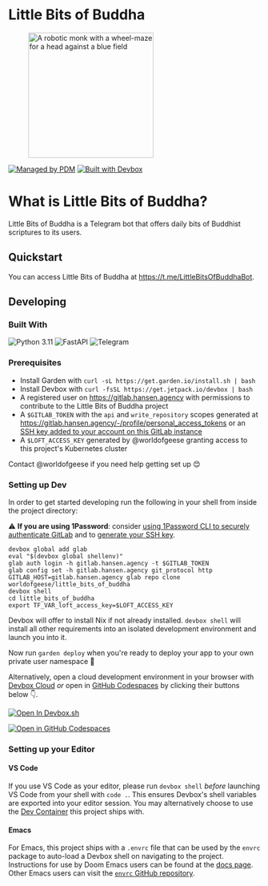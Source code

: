 # Little Bits of Buddha

<figure>
  <img src="https://us-east-1.linodeobjects.com/kinopio-uploads/wvF4LRNvUWaQyrINvklmE/little-bits-of-buddha-telegram-bot-logo--SNM.jpg" alt="A robotic monk with a wheel-maze for a head against a blue field" width="250" />
</figure>

[![Managed by PDM](https://img.shields.io/badge/pdm-managed-blueviolet)](https://pdm.fming.dev)
[![Built with Devbox](https://camo.githubusercontent.com/44007cdd3b58909b59b9d6ba003533cd620f85245a2aa4c84081e511b9c3b405/68747470733a2f2f6a65747061636b2e696f2f646576626f782f696d672f736869656c645f67616c6178792e737667)](https://jetpack.io/devbox/docs/contributor-quickstart/)

# What is Little Bits of Buddha?

Little Bits of Buddha is a Telegram bot that offers daily bits of Buddhist scriptures to its users.

## Quickstart

You can access Little Bits of Buddha at https://t.me/LittleBitsOfBuddhaBot.

## Developing

### Built With

![Python 3.11](https://img.shields.io/badge/Python-FFD43B?style=for-the-badge&logo=python&logoColor=blue)
![FastAPI](https://img.shields.io/badge/fastapi-109989?style=for-the-badge&logo=FASTAPI&logoColor=white)
![Telegram](https://img.shields.io/badge/Telegram-2CA5E0?style=for-the-badge&logo=telegram&logoColor=white)

### Prerequisites

- Install Garden with `curl -sL https://get.garden.io/install.sh | bash`
- Install Devbox with `curl -fsSL https://get.jetpack.io/devbox | bash`
- A registered user on https://gitlab.hansen.agency with permissions to contribute to the Little Bits of Buddha project
- A `$GITLAB_TOKEN` with the `api` and `write_repository` scopes generated at https://gitlab.hansen.agency/-/profile/personal_access_tokens or an [SSH key added to your account on this GitLab instance](https://gitlab.hansen.agency/-/profile/keys)
- A `$LOFT_ACCESS_KEY` generated by @worldofgeese granting access to this project's Kubernetes cluster

Contact @worldofgeese if you need help getting set up 😊

### Setting up Dev

In order to get started developing run the following in your shell from inside the project directory:

⚠️ **If you are using 1Password**: consider [using 1Password CLI to securely authenticate GitLab](https://developer.1password.com/docs/cli/shell-plugins/gitlab/) and to [generate your SSH key](https://docs.gitlab.com/ee/user/ssh.html#generate-an-ssh-key-pair-with-1password).

```shell
devbox global add glab
eval "$(devbox global shellenv)"
glab auth login -h gitlab.hansen.agency -t $GITLAB_TOKEN
glab config set -h gitlab.hansen.agency git_protocol http
GITLAB_HOST=gitlab.hansen.agency glab repo clone worldofgeese/little_bits_of_buddha
devbox shell
cd little_bits_of_buddha
export TF_VAR_loft_access_key=$LOFT_ACCESS_KEY
```

Devbox will offer to install Nix if not already installed. `devbox shell` will install all other requirements into an isolated development environment and launch you into it.

Now run `garden deploy` when you're ready to deploy your app to your own private user namespace 🚀

Alternatively, open a cloud development environment in your browser with [Devbox Cloud](https://www.jetpack.io/devbox/docs/devbox_cloud/) _or_ open in [GitHub Codespaces](https://docs.github.com/en/codespaces/overview) by clicking their buttons below 👇.

[![Open In Devbox.sh](https://jetpack.io/img/devbox/open-in-devbox.svg)](https://devbox.sh/github.com/worldofgeese/little_bits_of_buddha)

[![Open in GitHub Codespaces](https://github.com/codespaces/badge.svg)](https://github.com/codespaces/new?hide_repo_select=true&ref=main&repo=603759732&machine=standardLinux32gb&devcontainer_path=.devcontainer%2Fdevcontainer.json&location=WestEurope)

### Setting up your Editor

#### VS Code

If you use VS Code as your editor, please run `devbox shell` _before_ launching VS Code from your shell with `code .`. This ensures Devbox's shell variables are exported into your editor session. You may alternatively choose to use the [Dev Container](https://containers.dev/) this project ships with.

#### Emacs

For Emacs, this project ships with a `.envrc` file that can be used by the `envrc` package to auto-load a Devbox shell on navigating to the project. Instructions for use by Doom Emacs users can be found at the [docs page](https://docs.doomemacs.org/latest/modules/tools/direnv/). Other Emacs users can visit the [`envrc` GitHub repository](https://github.com/purcell/envrc).
